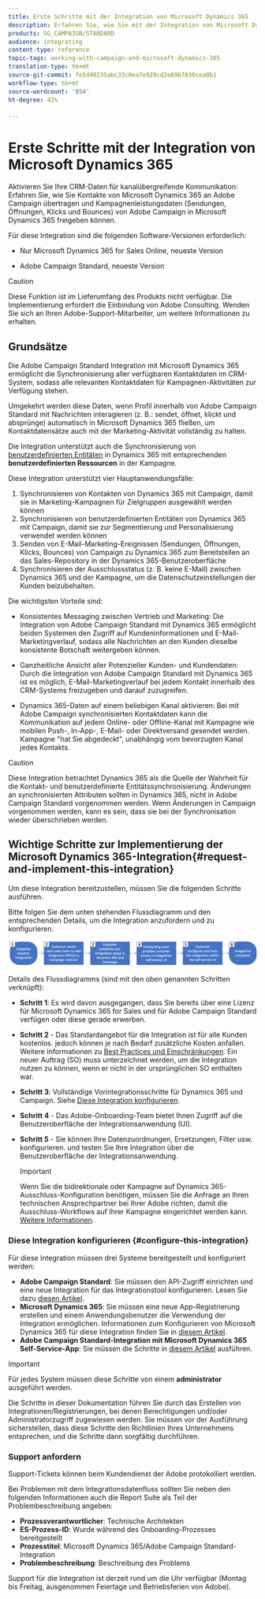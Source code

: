 ```yaml
---
title: Erste Schritte mit der Integration von Microsoft Dynamics 365
description: Erfahren Sie, wie Sie mit der Integration von Microsoft Dynamics 365 beginnen können.
products: SG_CAMPAIGN/STANDARD
audience: integrating
content-type: reference
topic-tags: working-with-campaign-and-microsoft-dynamics-365
translation-type: tm+mt
source-git-commit: fe5d40235abc33c0ea7e929cd2e69b7030cea0b1
workflow-type: tm+mt
source-wordcount: '854'
ht-degree: 42%

---
```



# Erste Schritte mit der Integration von Microsoft Dynamics 365

Aktivieren Sie Ihre CRM-Daten für kanalübergreifende Kommunikation: Erfahren Sie, wie Sie Kontakte von Microsoft Dynamics 365 an Adobe Campaign übertragen und Kampagnenleistungsdaten (Sendungen, Öffnungen, Klicks und Bounces) von Adobe Campaign in Microsoft Dynamics 365 freigeben können.

Für diese Integration sind die folgenden Software-Versionen erforderlich:

* Nur Microsoft Dynamics 365 for Sales Online, neueste Version

* Adobe Campaign Standard, neueste Version

>[!CAUTION]
>
>Diese Funktion ist im Lieferumfang des Produkts nicht verfügbar. Die Implementierung erfordert die Einbindung von Adobe Consulting. Wenden Sie sich an Ihren Adobe-Support-Mitarbeiter, um weitere Informationen zu erhalten.


## Grundsätze

Die Adobe Campaign Standard Integration mit Microsoft Dynamics 365 ermöglicht die Synchronisierung aller verfügbaren Kontaktdaten im CRM-System, sodass alle relevanten Kontaktdaten für Kampagnen-Aktivitäten zur Verfügung stehen.

Umgekehrt werden diese Daten, wenn Profil innerhalb von Adobe Campaign Standard mit Nachrichten interagieren (z. B.: sendet, öffnet, klickt und absprünge) automatisch in Microsoft Dynamics 365 fließen, um Kontaktdatensätze auch mit der Marketing-Aktivität vollständig zu halten.

Die Integration unterstützt auch die Synchronisierung von [benutzerdefinierten Entitäten](../../integrating/using/d365-acs-self-service-app-settings.md) in Dynamics 365 mit entsprechenden **benutzerdefinierten Ressourcen** in der Kampagne.

Diese Integration unterstützt vier Hauptanwendungsfälle:

1. Synchronisieren von Kontakten von Dynamics 365 mit Campaign, damit sie in Marketing-Kampagnen für Zielgruppen ausgewählt werden können
1. Synchronisieren von benutzerdefinierten Entitäten von Dynamics 365 mit Campaign, damit sie zur Segmentierung und Personalisierung verwendet werden können
1. Senden von E-Mail-Marketing-Ereignissen (Sendungen, Öffnungen, Klicks, Bounces) von Campaign zu Dynamics 365 zum Bereitstellen an das Sales-Repository in der Dynamics 365-Benutzeroberfläche
1. Synchronisieren der Ausschlussstatus (z. B. keine E-Mail) zwischen Dynamics 365 und der Kampagne, um die Datenschutzeinstellungen der Kunden beizubehalten.

Die wichtigsten Vorteile sind:

* Konsistentes Messaging zwischen Vertrieb und Marketing: Die Integration von Adobe Campaign Standard mit Dynamics 365 ermöglicht beiden Systemen den Zugriff auf Kundeninformationen und E-Mail-Marketingverlauf, sodass alle Nachrichten an den Kunden dieselbe konsistente Botschaft weitergeben können.

* Ganzheitliche Ansicht aller Potenzieller Kunden- und Kundendaten: Durch die Integration von Adobe Campaign Standard mit Dynamics 365 ist es möglich, E-Mail-Marketingverlauf bei jedem Kontakt innerhalb des CRM-Systems freizugeben und darauf zuzugreifen.

* Dynamics 365-Daten auf einem beliebigen Kanal aktivieren: Bei mit Adobe Campaign synchronisierten Kontaktdaten kann die Kommunikation auf jedem Online- oder Offline-Kanal mit Kampagne wie mobilen Push-, In-App-, E-Mail- oder Direktversand gesendet werden. Kampagne &quot;hat Sie abgedeckt&quot;, unabhängig vom bevorzugten Kanal jedes Kontakts.

>[!CAUTION]
>
>Diese Integration betrachtet Dynamics 365 als die Quelle der Wahrheit für die Kontakt- und benutzerdefinierte Entitätssynchronisierung.  Änderungen an synchronisierten Attributen sollten in Dynamics 365, nicht in Adobe Campaign Standard vorgenommen werden.  Wenn Änderungen in Campaign vorgenommen werden, kann es sein, dass sie bei der Synchronisation wieder überschrieben werden.


## Wichtige Schritte zur Implementierung der Microsoft Dynamics 365-Integration{#request-and-implement-this-integration}

Um diese Integration bereitzustellen, müssen Sie die folgenden Schritte ausführen.

Bitte folgen Sie dem unten stehenden Flussdiagramm und den entsprechenden Details, um die Integration anzufordern und zu konfigurieren.

![](assets/provisioning-wf.png)

Details des Flussdiagramms (sind mit den oben genannten Schritten verknüpft):

* **Schritt 1**: Es wird davon ausgegangen, dass Sie bereits über eine Lizenz für Microsoft Dynamics 365 for Sales und für Adobe Campaign Standard verfügen oder diese gerade erwerben.
* **Schritt 2**  - Das Standardangebot für die Integration ist für alle Kunden kostenlos. jedoch können je nach Bedarf zusätzliche Kosten anfallen. Weitere Informationen zu [Best Practices und Einschränkungen](../../integrating/using/d365-acs-notices-and-recommendations.md). Ein neuer Auftrag (SO) muss unterzeichnet werden, um die Integration nutzen zu können, wenn er nicht in der ursprünglichen SO enthalten war.
* **Schritt 3**: Vollständige Vorintegrationsschritte für Dynamics 365 und Campaign. Siehe [Diese Integration konfigurieren](#configure-this-integration).
* **Schritt 4**  - Das Adobe-Onboarding-Team bietet Ihnen Zugriff auf die Benutzeroberfläche der Integrationsanwendung (UI).
* **Schritt 5**  - Sie können Ihre Datenzuordnungen, Ersetzungen, Filter usw. konfigurieren. und testen Sie Ihre Integration über die Benutzeroberfläche der Integrationsanwendung.

   >[!IMPORTANT]
   >
   > Wenn Sie die bidirektionale oder Kampagne auf Dynamics 365-Ausschluss-Konfiguration benötigen, müssen Sie die Anfrage an Ihren technischen Ansprechpartner bei Ihrer Adobe richten, damit die Ausschluss-Workflows auf Ihrer Kampagne eingerichtet werden kann. [Weitere Informationen](../../integrating/using/d365-acs-notices-and-recommendations.md#opt-out).

### Diese Integration konfigurieren {#configure-this-integration}

Für diese Integration müssen drei Systeme bereitgestellt und konfiguriert werden:

* **Adobe Campaign Standard**: Sie müssen den API-Zugriff einrichten und eine neue Integration für das Integrationstool konfigurieren. Lesen Sie dazu [diesen Artikel](../../integrating/using/d365-acs-configure-adobe-io.md).
* **Microsoft Dynamics 365**: Sie müssen eine neue App-Registrierung erstellen und einem Anwendungsbenutzer die Verwendung der Integration ermöglichen.  Informationen zum Konfigurieren von Microsoft Dynamics 365 für diese Integration finden Sie in [diesem Artikel](../../integrating/using/d365-acs-configure-d365.md).
* **Adobe Campaign Standard-Integration mit Microsoft Dynamics 365 Self-Service-App**: Sie müssen die Schritte in  [diesem Artikel](../../integrating/using/d365-acs-self-service-app-control-access.md) ausführen.

>[!IMPORTANT]
>
>Für jedes System müssen diese Schritte von einem **administrator** ausgeführt werden.
>
>Die Schritte in dieser Dokumentation führen Sie durch das Erstellen von Integrationen/Registrierungen, bei denen Berechtigungen und/oder Administratorzugriff zugewiesen werden.  Sie müssen vor der Ausführung sicherstellen, dass diese Schritte den Richtlinien Ihres Unternehmens entsprechen, und die Schritte dann sorgfältig durchführen.


### Support anfordern

Support-Tickets können beim Kundendienst der Adobe protokolliert werden.

Bei Problemen mit dem Integrationsdatenfluss sollten Sie neben den folgenden Informationen auch die Report Suite als Teil der Problembeschreibung angeben:

* **Prozessverantwortlicher**: Technische Architekten
* **ES-Prozess-ID**: Wurde während des Onboarding-Prozesses bereitgestellt
* **Prozesstitel**: Microsoft Dynamics 365/Adobe Campaign Standard-Integration
* **Problembeschreibung**: Beschreibung des Problems

Support für die Integration ist derzeit rund um die Uhr verfügbar (Montag bis Freitag, ausgenommen Feiertage und Betriebsferien von Adobe).
